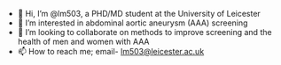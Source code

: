 - 👋 Hi, I’m @lm503, a PHD/MD student at the University of Leicester
- 👀 I’m interested in abdominal aortic aneurysm (AAA) screening
- 💞️ I’m looking to collaborate on methods to improve screening and the health of men and women with AAA
- 📫 How to reach me; email- lm503@leicester.ac.uk
